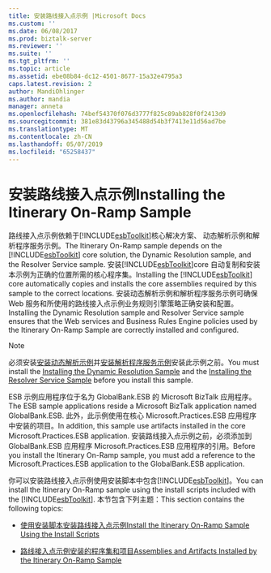 ```yaml
---
title: 安装路线接入点示例 |Microsoft Docs
ms.custom: ''
ms.date: 06/08/2017
ms.prod: biztalk-server
ms.reviewer: ''
ms.suite: ''
ms.tgt_pltfrm: ''
ms.topic: article
ms.assetid: ebe08b84-dc12-4501-8677-15a32e4795a3
caps.latest.revision: 2
author: MandiOhlinger
ms.author: mandia
manager: anneta
ms.openlocfilehash: 74bef54370f076d3777f825c89ab828f0f2413d9
ms.sourcegitcommit: 381e83d43796a345488d54b3f7413e11d56ad7be
ms.translationtype: MT
ms.contentlocale: zh-CN
ms.lasthandoff: 05/07/2019
ms.locfileid: "65258437"
---
```

# <a name="installing-the-itinerary-on-ramp-sample"></a><span data-ttu-id="58b43-102">安装路线接入点示例</span><span class="sxs-lookup"><span data-stu-id="58b43-102">Installing the Itinerary On-Ramp Sample</span></span>
<span data-ttu-id="58b43-103">路线接入点示例依赖于[!INCLUDE[esbToolkit](../includes/esbtoolkit-md.md)]核心解决方案、 动态解析示例和解析程序服务示例。</span><span class="sxs-lookup"><span data-stu-id="58b43-103">The Itinerary On-Ramp sample depends on the [!INCLUDE[esbToolkit](../includes/esbtoolkit-md.md)] core solution, the Dynamic Resolution sample, and the Resolver Service sample.</span></span> <span data-ttu-id="58b43-104">安装[!INCLUDE[esbToolkit](../includes/esbtoolkit-md.md)]core 自动复制和安装本示例为正确的位置所需的核心程序集。</span><span class="sxs-lookup"><span data-stu-id="58b43-104">Installing the [!INCLUDE[esbToolkit](../includes/esbtoolkit-md.md)] core automatically copies and installs the core assemblies required by this sample to the correct locations.</span></span> <span data-ttu-id="58b43-105">安装动态解析示例和解析程序服务示例可确保 Web 服务和所使用的路线接入点示例业务规则引擎策略正确安装和配置。</span><span class="sxs-lookup"><span data-stu-id="58b43-105">Installing the Dynamic Resolution sample and Resolver Service sample ensures that the Web services and Business Rules Engine policies used by the Itinerary On-Ramp Sample are correctly installed and configured.</span></span>  
  
> [!NOTE]
>  <span data-ttu-id="58b43-106">必须安装[安装动态解析示例](../esb-toolkit/installing-the-dynamic-resolution-sample.md)并[安装解析程序服务示例](../esb-toolkit/installing-the-resolver-service-sample.md)安装此示例之前。</span><span class="sxs-lookup"><span data-stu-id="58b43-106">You must install the [Installing the Dynamic Resolution Sample](../esb-toolkit/installing-the-dynamic-resolution-sample.md) and the [Installing the Resolver Service Sample](../esb-toolkit/installing-the-resolver-service-sample.md) before you install this sample.</span></span>  
>   
>  <span data-ttu-id="58b43-107">ESB 示例应用程序位于名为 GlobalBank.ESB 的 Microsoft BizTalk 应用程序。</span><span class="sxs-lookup"><span data-stu-id="58b43-107">The ESB sample applications reside a Microsoft BizTalk application named GlobalBank.ESB.</span></span> <span data-ttu-id="58b43-108">此外，此示例使用在核心 Microsoft.Practices.ESB 应用程序中安装的项目。</span><span class="sxs-lookup"><span data-stu-id="58b43-108">In addition, this sample use artifacts installed in the core Microsoft.Practices.ESB application.</span></span> <span data-ttu-id="58b43-109">安装路线接入点示例之前，必须添加到 GlobalBank.ESB 应用程序 Microsoft.Practices.ESB 应用程序的引用。</span><span class="sxs-lookup"><span data-stu-id="58b43-109">Before you install the Itinerary On-Ramp sample, you must add a reference to the Microsoft.Practices.ESB application to the GlobalBank.ESB application.</span></span>  
  
 <span data-ttu-id="58b43-110">你可以安装路线接入点示例使用安装脚本中包含[!INCLUDE[esbToolkit](../includes/esbtoolkit-md.md)]。</span><span class="sxs-lookup"><span data-stu-id="58b43-110">You can install the Itinerary On-Ramp sample using the install scripts included with the [!INCLUDE[esbToolkit](../includes/esbtoolkit-md.md)].</span></span> <span data-ttu-id="58b43-111">本节包含下列主题：</span><span class="sxs-lookup"><span data-stu-id="58b43-111">This section contains the following topics:</span></span>  
  
-   [<span data-ttu-id="58b43-112">使用安装脚本安装路线接入点示例</span><span class="sxs-lookup"><span data-stu-id="58b43-112">Install the Itinerary On-Ramp Sample Using the Install Scripts</span></span>](../esb-toolkit/install-the-itinerary-on-ramp-sample-using-the-install-scripts.md)  
  
-   [<span data-ttu-id="58b43-113">路线接入点示例安装的程序集和项目</span><span class="sxs-lookup"><span data-stu-id="58b43-113">Assemblies and Artifacts Installed by the Itinerary On-Ramp Sample</span></span>](../esb-toolkit/assemblies-and-artifacts-installed-by-the-itinerary-on-ramp-sample.md)